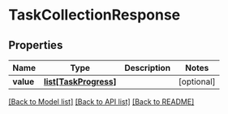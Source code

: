 # TaskCollectionResponse

## Properties
Name | Type | Description | Notes
------------ | ------------- | ------------- | -------------
**value** | [**list[TaskProgress]**](TaskProgress.md) |  | [optional] 

[[Back to Model list]](../README.md#documentation-for-models) [[Back to API list]](../README.md#documentation-for-api-endpoints) [[Back to README]](../README.md)

